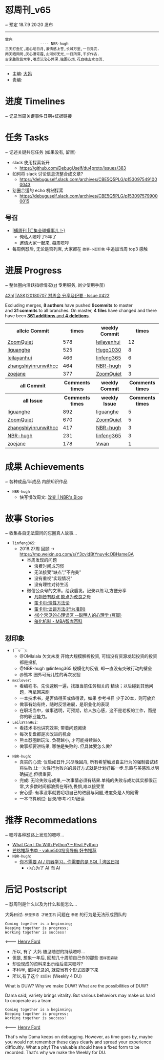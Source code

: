 # 怼周刊_v65
~ 预定 18.7.9 20:20 发布

-----------------------------------------

```
做完
                ---- NBR-hugh
三天打鱼忙,雄心昭日月,激情感上苍,长城万里,一日竞完.
两天晒网罔,灰心漫穹霾,山河烬无光,一日所滞,千岁作古.
古来胜败皆常事,唯恐沉沦心弊深.独困心烦,花自枯去水自流.
```

-----------------------------------------

- 主编: [大妈](http://du.zoomquiet.io/2014-02/ac0-zq/)
- 责编:


# 进度 Timelines
~ 记录当周关键事件日期+证据链接




# 任务 Tasks
~ 记述关键共怼任务 (如果没有, 留空)

- slack 使用探索新开
    + https://github.com/DebugUself/du4proto/issues/383
- 如何将 slack 讨论信息流整合成文章?
    + https://debuguself.slack.com/archives/CBE5Q5PLG/p1530975491000043
- 怼圈合适的 echo 机制探索
    + https://debuguself.slack.com/archives/CBE5Q5PLG/p1530975799000015

## 号召

- [|蠎周刊 |汇集全球蠎事儿 !-)](http://weekly.pychina.org/archives.html)
    + 俺私人嗯哼了5年了
    + 邀请大家一起来, 每周嗯哼
- 每周例怼后, 无论是否列席, 大家都在 `故事->怼印象` 中追加当周 top3 感触



# 进展 Progress
~ 整体圈内活跃指标情况([st](https://github.com/DebugUself/du4proto/tree/DU_tools/st) 专用服务, 尚少使用手册)

[42h[TASK]20180707 怼周会 分享及纪要 · Issue #422](https://github.com/DebugUself/du4proto/issues/422)

Excluding merges, **8 authors** have pushed **9commits** to master and **31 commits** to all branches. On master, **4 files** have changed and there have been [**361** **additions** and **4** **deletions**](https://github.com/DebugUself/du4proto/compare/master@%7B1530553937%7D...master).

<table><tr><th>allcic Commit</th><th> times</th><th>weekly Commit</th><th> times</th></tr><tr><td><a href='http://github.com/ZoomQuiet'>ZoomQuiet</a></td><td>578</td><td><a href='http://github.com/leilayanhui'>leilayanhui</a></td><td>12</td><tr><td><a href='http://github.com/liguanghe'>liguanghe</a></td><td>525</td><td><a href='http://github.com/Hugo1030'>Hugo1030</a></td><td>8</td><tr><td><a href='http://github.com/leilayanhui'>leilayanhui</a></td><td>466</td><td><a href='http://github.com/linfeng365'>linfeng365</a></td><td>6</td><tr><td><a href='http://github.com/zhangshiyinrunwithcc'>zhangshiyinrunwithcc</a></td><td>464</td><td><a href='http://github.com/NBR-hugh'>NBR-hugh</a></td><td>5</td><tr><td><a href='http://github.com/zoejane'>zoejane</a></td><td>377</td><td><a href='http://github.com/ZoomQuiet'>ZoomQuiet</a></td><td>3</td><tr><th>all Commit</th><th>Comments times</th><th>weekly Commit</th><th>Comments times</th></tr><tr><th>all Issue</th><th>Comments times</th><th>weekly Issue</th><th>Comments times</th></tr><tr><td><a href='http://github.com/liguanghe'>liguanghe</a></td><td>892</td><td><a href='http://github.com/liguanghe'>liguanghe</a></td><td>5</td><tr><td><a href='http://github.com/ZoomQuiet'>ZoomQuiet</a></td><td>670</td><td><a href='http://github.com/ZoomQuiet'>ZoomQuiet</a></td><td>5</td><tr><td><a href='http://github.com/zhangshiyinrunwithcc'>zhangshiyinrunwithcc</a></td><td>417</td><td><a href='http://github.com/NBR-hugh'>NBR-hugh</a></td><td>3</td><tr><td><a href='http://github.com/NBR-hugh'>NBR-hugh</a></td><td>231</td><td><a href='http://github.com/linfeng365'>linfeng365</a></td><td>3</td><tr><td><a href='http://github.com/zoejane'>zoejane</a></td><td>178</td><td><a href='http://github.com/Vwan'>Vwan</a></td><td>1</td></table>
    


# 成果 Achievements
~ 各种成品/半成品 内部知识作品

- `NBR-hugh`
    + 快写慢改周文: [改变 | NBR's Blog](https://nbr-hugh.github.io/2018/07/04/2018-07-04-Change/)

# 故事 Stories
~ 收集各自无法雷同的怼圈真人故事...

- `linfeng365`:
    + 2018.27周 回顾 -> https://mp.weixin.qq.com/s/Y3cvldBtYnuv4cOBHameGA
        + 本周发现的问题
            * 浪费时间成习惯
            * 无法接受"缺点","不完美"
            * 没有重视"实现情况"
            * 没有理性对待生活
        + 微信公众号的文章。给我启发。记录以练习,方便分享
            * [凡物皆有缺点 缺点为改良之母](https://mp.weixin.qq.com/s/cIxlBBabz6A0KntD2ILlow)
            * [笛卡尔:理性方法论](https://mp.weixin.qq.com/s/Ul9Z-LpeI0NaNijbLNPrSg)
            * [笛卡尔:谈谈方法(行为准则)](https://mp.weixin.qq.com/s/rZGg-1JxlTWyx7-RtLPeOA)
            * [48个常见的心理误区 --聪明人的心理学 (豆瓣)](https://mp.weixin.qq.com/s/R2Cl_g9Jpyb2fdaBKOXhGw)
            * [催化机制 - MBA智库百科](https://mp.weixin.qq.com/s/_ubm8WgpvWSjumvGLEd6hw)

## 怼印象

- `(￣▽￣)`:
    + @OMlalala 欠文未发 开始大规模解析投资, 可惜没有资源发起投资的投资都是投机
    + @NBR-hugh @linfeng365 规模化的反省, 却一直没有突破行动的壁垒
    + @熊本 圈外可玩儿性的再次发掘
- `mxclover`:
    - 看编程书，先快速刷一遍，找跟当前任务相关的 精读；以后碰到其他问题，再拿回来刷
    - 一本技术书，是否值得买或值得读，如果 参考书目 少于20本，则可放弃
    - 做事有始有终，随时反馈进展，是职业化的表现
    - 在职场当中，做事透明，可预期，给人放心感，这不是老板的工作，而是你的职业能力。
- `LeilaYanHui`:
    - 看技术书也讲究效率; 带着问题阅读
    - 每次复盘都是次改进的机会
    - 熊本怼圈新玩法. 负荷越小, 才可能持续越久
    - 做事都要讲结果, 哪怕是失败的. 但具体要怎么做?
* `NBR-hugh`:
    - 真实的心流: 仪启如日升,兴尽晚回舟, 所有希望触发自主行为的强制尝试终将失败.让一次性行为败兴的最好方式就是计划好每一步.乐趣与美感难以明确描述,但很重要.
    - 完成: 无论失败与成果,一次事情必须有结果.单纯的失败与成功其实都很正常,大多数时间都浪费在等待,畏惧,难以接受里
    - 安心感: 有事没事就要叨叨自己的进展与问题,进度条是人的刚需
    - 一本书算刷过: 目录/参考>20/细读

# 推荐 Recommedations
~ 嗯哼各种怼路上发现的嗯哼...

- [What Can I Do With Python? – Real Python](https://realpython.com/what-can-i-do-with-python/?utm_source=wanqu.co&utm_campaign=Wanqu)
- [芒格推荐书单 - value500投资导航,好书推荐](http://value500.com/book/munger.asp)
- `NBR-hugh`: 
    - [你不需要 AI / 机器学习，你需要的是 SQL | 湾区日报](https://wanqu.co/a/6692/2018-07-03-no-you-dont-need-ml.html?s=email)
        - 小心为了 AI 而 AI 

# 后记 Postscript
~ 怼周刊是什么以及为什么和能怎么...

大妈曰过: `参差多态 才是生机`
问题在 `参差` 的行为是无法形成团队的

    Coming together is a beginning; 
    Keeping together is progress; 
    Working together is success!

<--- [Henry Ford](https://www.brainyquote.com/quotes/quotes/h/henryford121997.html)

- 所以, 有了 大妈 随见随怼的持续嗯哼...
- 但是, 想象一年后, 回想几十周前自己作的那些 `图样图森破` 
- 却没现成的资料来出示给后进来嗯哼?
- 不科学, 值得记录的, 就应当有个形式固定下来
- 所以,有了这个 `怼周刊` (Weekly 4 DU)

What is DUW?
Why we make DUW?
What are the possibilities of DUW?

Dama said, variety brings vitality.
But various behaviors may make us hard to cooperate as a team.

    Coming together is a beginning; 
    Keeping together is progress; 
    Working together is success!

<--- [Henry Ford](https://www.brainyquote.com/quotes/quotes/h/henryford121997.html)

That's why Dama keeps on debugging.
However, as time goes by, maybe you would not remember these days clearly and spread your experience difficultly.
What a pity!
The valuable should have a fixed form to be recorded.
That's why we make the Weekly for DU.



